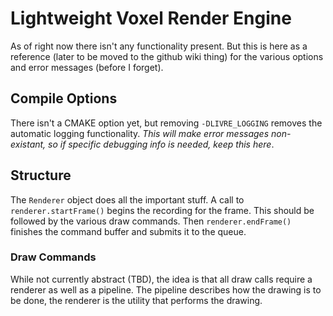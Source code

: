 # **Li**ghtweight **V**oxel **R**ender **E**ngine
As of right now there isn't any functionality present. But this is here as a reference (later to be moved to the github wiki thing) for the various options and error messages (before I forget).

## Compile Options
There isn't a CMAKE option yet, but removing `-DLIVRE_LOGGING` removes the automatic logging functionality. *This will make error messages non-existant, so if specific debugging info is needed, keep this here*.

## Structure
The `Renderer` object does all the important stuff. A call to `renderer.startFrame()` begins the recording for the frame. This should be followed by the various draw commands. Then `renderer.endFrame()` finishes the command buffer and submits it to the queue. 

### Draw Commands
While not currently abstract (TBD), the idea is that all draw calls require a renderer as well as a pipeline. The pipeline describes how the drawing is to be done, the renderer is the utility that performs the drawing.